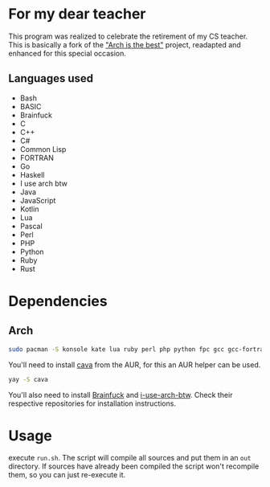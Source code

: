 # For my dear teacher

This program was realized to celebrate the retirement of my CS teacher.
This is basically a fork of the ["Arch is the best"](https://wiki.archlinux.org/title/Arch_is_the_best) project, readapted and enhanced for this special occasion.

## Languages used

- Bash
- BASIC
- Brainfuck
- C
- C++
- C#
- Common Lisp
- FORTRAN
- Go
- Haskell
- I use arch btw
- Java
- JavaScript
- Kotlin
- Lua
- Pascal
- Perl
- PHP
- Python
- Ruby
- Rust

# Dependencies

## Arch

```bash
sudo pacman -S konsole kate lua ruby perl php python fpc gcc gcc-fortran mono freebasic go ghc jdk-openjdk kotlin nodejs clisp rust
```

You'll need to install [cava](https://github.com/karlstav/cava) from the AUR, for this an AUR helper can be used.

```bash
yay -S cava
```

You'll also need to install [Brainfuck](https://github.com/fabianishere/brainfuck) and [i-use-arch-btw](https://github.com/overmighty/i-use-arch-btw). Check their respective repositories for installation instructions.

# Usage

execute `run.sh`. The script will compile all sources and put them in an `out` directory. If sources have already been compiled the script won't recompile them, so you can just re-execute it.
